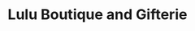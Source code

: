 ---
title: "Lulu Boutique and Gifterie"
url: /phoenixville/lulu-boutique-and-gifterie/
shop: Kleidung
---
